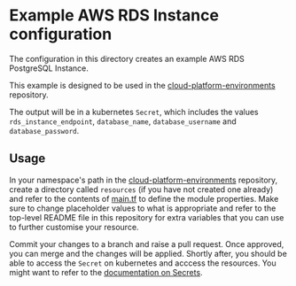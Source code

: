 # Example AWS RDS Instance configuration

The configuration in this directory creates an example AWS RDS PostgreSQL Instance.

This example is designed to be used in the [cloud-platform-environments](https://github.com/ministryofjustice/cloud-platform-environments/) repository.

The output will be in a kubernetes `Secret`, which includes the values `rds_instance_endpoint`, `database_name`, `database_username` and `database_password`.

## Usage

In your namespace's path in the [cloud-platform-environments](https://github.com/ministryofjustice/cloud-platform-environments/) repository, create a directory called `resources` (if you have not created one already) and refer to the contents of [main.tf](main.tf) to define the module properties. Make sure to change placeholder values to what is appropriate and refer to the top-level README file in this repository for extra variables that you can use to further customise your resource.

Commit your changes to a branch and raise a pull request. Once approved, you can merge and the changes will be applied. Shortly after, you should be able to access the `Secret` on kubernetes and acccess the resources. You might want to refer to the [documentation on Secrets](https://kubernetes.io/docs/concepts/configuration/secret/).
